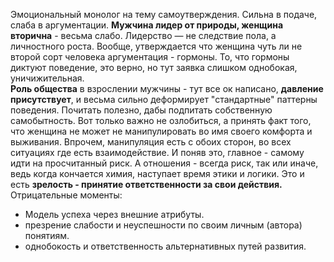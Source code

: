 Эмоциональный монолог на тему самоутверждения. Сильна в подаче, слаба в аргументации.
**Мужчина лидер от природы, женщина вторична** - весьма слабо. Лидерство — не следствие пола, а личностного роста. Вообще, утверждается что женщина чуть ли не второй сорт человека  аргументация - гормоны. То, что гормоны диктуют поведение, это верно, но тут заявка слишком однобокая, уничижительная.  
**Роль общества** в взрослении мужчины - тут все ок написано, **давление присутствует**, и весьма сильно деформирует "стандартные" паттерны поведения. Почитать полезно, дабы подпитать собственную самобытность. Вот только важно не озлобиться, а принять факт того, что женщина не может не манипулировать во имя своего комфорта и выживания. Впрочем, манипуляция есть с обоих сторон, во всех ситуациях где есть взаимодействие. И поняв это, главное - самому идти на просчитанный риск. А отношения - всегда риск, так или иначе, ведь когда кончается химия, наступает время этики и логики. Это и есть **зрелость - принятие ответственности за свои действия.**  
Отрицательные моменты:  
- Модель успеха через внешние атрибуты.
- презрение слабости и неуспешности по своим личным (автора) понятиям.
- однобокость и ответственность альтернативных путей развития.
